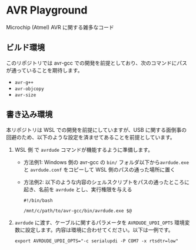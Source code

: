 # AVR Playground

Microchip (Atmel) AVR に関する雑多なコード

## ビルド環境

このリポジトリでは avr-gcc での開発を前提としており、次のコマンドにパスが通っていることを期待します。

- `avr-g++`
- `avr-objcopy`
- `avr-size`

## 書き込み環境

本リポジトリは WSL での開発を前提にしていますが、USB に関する面倒事の回避のため、以下のような設定を済ませてあることを前提としています。

1. WSL 側 で `avrdude` コマンドが機能するように準備します。
    - 方法例1: Windows 側の avr-gcc の `bin/` フォルダ以下から`avrdude.exe` と `avrdude.conf` をコピーして WSL 側のパスの通った場所に置く
    - 方法例2: 以下のような内容のシェルスクリプトをパスの通ったところに起き、名前を `avrdude` とし、実行権限を与える

        ```sh:avrdude
        #!/bin/bash

        /mnt/c/path/to/avr-gcc/bin/avrdude.exe $@
        ```

2. `avrdude` に渡す、ケーブルに関するパラメータを `AVRDUDE_UPDI_OPTS` 環境変数に設定します。内容は環境に合わせてください。以下は一例です。
    
    ```sh:.bashrc
    export AVRDUDE_UPDI_OPTS="-c serialupdi -P COM7 -x rtsdtr=low"
    ```
